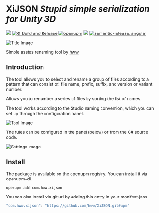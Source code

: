 # XiJSON _Stupid simple serialization for Unity 3D_

![](https://img.shields.io/badge/unity-2018.3%20or%20later-green.svg)
[![⚙ Build and Release](https://github.com/hww/XiJSON/actions/workflows/ci.yml/badge.svg)](https://github.com/hww/XiJSON/actions/workflows/ci.yml)
[![openupm](https://img.shields.io/npm/v/com.hww.xijson?label=openupm&registry_uri=https://package.openupm.com)](https://openupm.com/packages/com.hww.xijson/)
[![](https://img.shields.io/github/license/hww/XiJSON.svg)](https://github.com/hww/XiJSON/blob/master/LICENSE)
[![semantic-release: angular](https://img.shields.io/badge/semantic--release-angular-e10079?logo=semantic-release)](https://github.com/semantic-release/semantic-release)

![Title Image](Docs/title_image.png)

Simple asstes renaming tool by [hww](https://github.com/hww)

## Introduction

The tool allows you to select and rename a group of files according to a pattern that can consist of: file name, prefix, suffix, and version or variant number.

Allows you to renumber a series of files by sorting the list of names.

The tool works according to the Studio naming convention, which you can set up through the configuration panel.

![Tool Image](Docs/notes-image.png)

The rules can be configured in the panel (below) or from the C# source code.

![Settings Image](Docs/settings-screenshot.png)

## Install

The package is available on the openupm registry. You can install it via openupm-cli.

```bash
openupm add com.hww.xijson
```
You can also install via git url by adding this entry in your manifest.json

```bash
"com.hww.xijson": "https://github.com/hww/XiJSON.git#upm"
```


